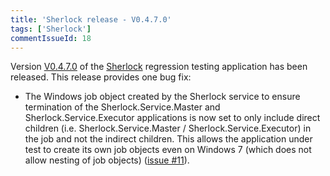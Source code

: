 ```yaml
---
title: 'Sherlock release - V0.4.7.0'
tags: ['Sherlock']
commentIssueId: 18
---
```


Version [V0.4.7.0](https://github.com/pvandervelde/Sherlock/releases/tag/v0.4.7.0) of the [Sherlock](/projects/sherlock.html) regression testing application has been released. This release provides one bug fix:

* The Windows job object created by the Sherlock service to ensure termination of the Sherlock.Service.Master and Sherlock.Service.Executor applications is now set to only include direct children (i.e. Sherlock.Service.Master / Sherlock.Service.Executor) in the job and not the indirect children. This allows the application under test to create its own job objects even on Windows 7 (which does not allow nesting of job objects) ([issue #11](https://github.com/pvandervelde/Sherlock/issues/11)).